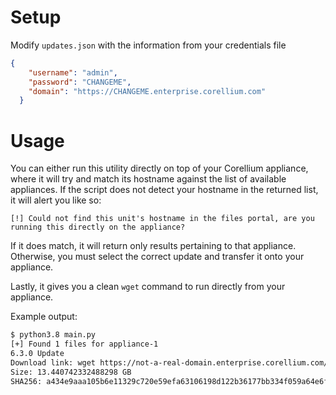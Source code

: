 # Setup
Modify `updates.json` with the information from your credentials file
```json
{
    "username": "admin",
    "password": "CHANGEME",
    "domain": "https://CHANGEME.enterprise.corellium.com"
  }
```

# Usage
You can either run this utility directly on top of your Corellium appliance, where it will try and match its hostname against the list of available appliances. If the script does not detect your hostname in the returned list, it will alert you like so:

`[!] Could not find this unit's hostname in the files portal, are you running this directly on the appliance?`

If it does match, it will return only results pertaining to that appliance. Otherwise, you must select the correct update and transfer it onto your appliance. 

Lastly, it gives you a clean `wget` command to run directly from your appliance. 

Example output:
```bash
$ python3.8 main.py
[+] Found 1 files for appliance-1
6.3.0 Update 
Download link: wget https://not-a-real-domain.enterprise.corellium.com/api/v1/deployments/eyRestOfJWTHere -O appliance-1-6.3.0-rc12-onsite.tar.xz
Size: 13.440742332488298 GB
SHA256: a434e9aaa105b6e11329c720e59efa63106198d122b36177bb334f059a64e6fc
```
